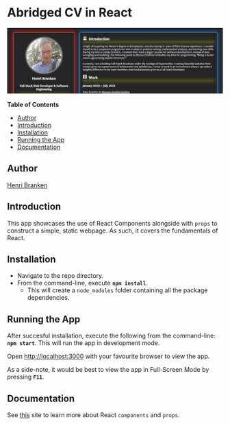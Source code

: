 # Abridged CV in React

<img src="./abridgedCV.png" />

**Table of Contents**

- [Author](#author)
- [Introduction](#introduction)
- [Installation](#installation)
- [Running the App](#running)
- [Documentation](#documentation)

<a id="author"></a>

## Author

<a href="https://github.com/HenriBranken" target="_blank">Henri Branken</a>

<a id="introduction"></a>

## Introduction

This app showcases the use of React Components alongside with `props` to construct a simple, static webpage. As such, it covers the fundamentals of React.

<a id="installation"></a>

## Installation

- Navigate to the repo directory.
- From the command-line, execute **`npm install`**.
  - This will create a `node_modules` folder containing all the package dependencies.

<a id="running"></a>

## Running the App

After succesful installation, execute the following from the command-line: **`npm start`**. This will run the app in development mode.

Open [http://localhost:3000](http://localhost:3000) with your favourite browser to view the app.

As a side-note, it would be best to view the app in Full-Screen Mode by pressing **`F11`**.

<a id="documentation"></a>

## Documentation

See <a href="https://legacy.reactjs.org/docs/components-and-props.html" target="_blank">this</a> site to learn more about React `components` and `props`.
